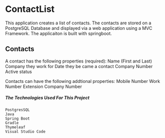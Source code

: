 # ContactList 
This application creates a list of contacts. The contacts are stored on a PostgreSQL Database and displayed via a web application using a MVC Framework. The applicaiton is built with springboot. 

## Contacts
A contact has the following properties (required):
    Name (First and Last)
    Company they work for
    Date they be came a contact
    Company Number
    Active status

Contacts can have the following addtional properties:
    Mobile Number
    Work Number
    Extension
    Company Number

##### The Technologies Used For This Project
    PostgresSQL
    Java
    Spring Boot
    Gradle
    Thymeleaf
    Visual Studio Code


